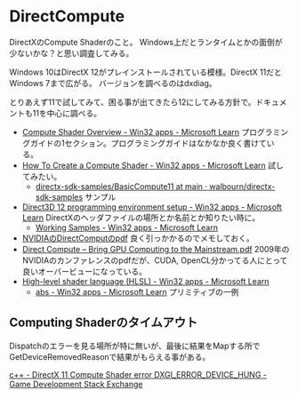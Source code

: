 # DirectCompute

DirectXのCompute Shaderのこと。
Windows上だとランタイムとかの面倒が少ないかな？と思い調査してみる。

Windows 10はDirectX 12がプレインストールされている模様。DirectX 11だとWindows 7まで広がる。
バージョンを調べるのはdxdiag。

とりあえず11で試してみて、困る事が出てきたら12にしてみる方針で。ドキュメントも11を中心に調べる。

- [Compute Shader Overview - Win32 apps - Microsoft Learn](https://learn.microsoft.com/en-us/windows/win32/direct3d11/direct3d-11-advanced-stages-compute-shader) プログラミングガイドの1セクション。プログラミングガイドはなかなか良く書けている。
- [How To Create a Compute Shader - Win32 apps - Microsoft Learn](https://learn.microsoft.com/en-us/windows/win32/direct3d11/direct3d-11-advanced-stages-compute-create) 試してみたい。
  - [directx-sdk-samples/BasicCompute11 at main · walbourn/directx-sdk-samples](https://github.com/walbourn/directx-sdk-samples/tree/main/BasicCompute11)  サンプル
- [Direct3D 12 programming environment setup - Win32 apps - Microsoft Learn](https://learn.microsoft.com/en-us/windows/win32/direct3d12/directx-12-programming-environment-set-up) DirectXのヘッダファイルの場所とか名前とか知りたい時に。
   - [Working Samples - Win32 apps - Microsoft Learn](https://learn.microsoft.com/en-us/windows/win32/direct3d12/working-samples)
- [NVIDIAのDirectComputのpdf](https://developer.download.nvidia.com/compute/DevZone/docs/html/DirectCompute/doc/DirectCompute_Programming_Guide.pdf) 良く引っかかるのでメモしておく。
- [Direct Compute – Bring GPU Computing to 
the Mainstream.pdf](https://www.nvidia.com/content/GTC/documents/1015_GTC09.pdf) 2009年のNVIDIAのカンファレンスのpdfだが、CUDA, OpenCL分かってる人にとって良いオーバービューになっている。
- [High-level shader language (HLSL) - Win32 apps - Microsoft Learn](https://learn.microsoft.com/en-us/windows/win32/direct3dhlsl/dx-graphics-hlsl)
   - [abs - Win32 apps - Microsoft Learn](https://learn.microsoft.com/en-us/windows/win32/direct3dhlsl/dx-graphics-hlsl-abs) プリミティブの一例

## Computing Shaderのタイムアウト

Dispatchのエラーを見る場所が特に無いが、最後に結果をMapする所でGetDeviceRemovedReasonで結果がもらえる事がある。

[c++ - DirectX 11 Compute Shader error DXGI_ERROR_DEVICE_HUNG - Game Development Stack Exchange](https://gamedev.stackexchange.com/questions/165356/directx-11-compute-shader-error-dxgi-error-device-hung)